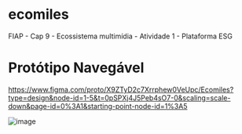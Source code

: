 # ecomiles
FIAP - Cap 9 - Ecossistema multimídia - Atividade 1 - Plataforma ESG

# Protótipo Navegável

https://www.figma.com/proto/X9ZTyD2c7Xrrphew0VeUpc/Ecomiles?type=design&node-id=1-5&t=0pSPXj4J5Peb4sO7-0&scaling=scale-down&page-id=0%3A1&starting-point-node-id=1%3A5

![image](https://github.com/abigailmvlima/ecomiles/assets/81816418/2f5b8735-5b72-4803-bfcd-eb4d0e42409b)
